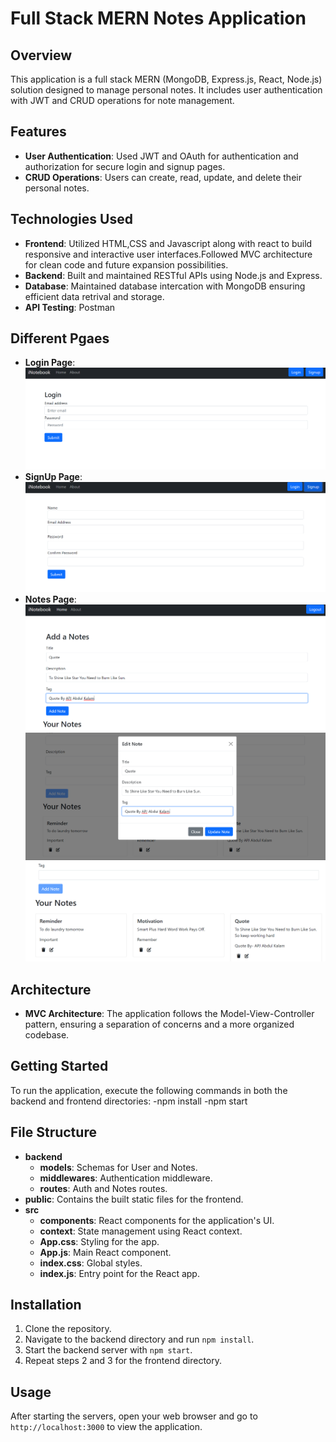 # Full Stack MERN Notes Application

## Overview
This application is a full stack MERN (MongoDB, Express.js, React, Node.js) solution designed to manage personal notes. It includes user authentication with JWT and CRUD operations for note management.

## Features
- **User Authentication**: Used JWT and OAuth for authentication and authorization for secure login and signup pages.
- **CRUD Operations**: Users can create, read, update, and delete their personal notes.

## Technologies Used
- **Frontend**: Utilized HTML,CSS and Javascript along with react to build responsive and interactive user interfaces.Followed MVC architecture for clean code and future expansion possibilities.
- **Backend**: Built and maintained RESTful APIs using Node.js and Express.
- **Database**: Maintained database intercation with MongoDB ensuring efficient data retrival and storage.
- **API Testing**: Postman

## Different Pgaes
- **Login Page**:
![Alt text](image.png)
- **SignUp Page**:
![Alt text](image-1.png)
- **Notes Page**:
![Alt text](image-2.png)
![Alt text](image-3.png)
![Alt text](image-4.png)
## Architecture
- **MVC Architecture**: The application follows the Model-View-Controller pattern, ensuring a separation of concerns and a more organized codebase.

## Getting Started
To run the application, execute the following commands in both the backend and frontend directories:
-npm install 
-npm start

## File Structure
- **backend**
  - **models**: Schemas for User and Notes.
  - **middlewares**: Authentication middleware.
  - **routes**: Auth and Notes routes.
- **public**: Contains the built static files for the frontend.
- **src**
  - **components**: React components for the application's UI.
  - **context**: State management using React context.
  - **App.css**: Styling for the app.
  - **App.js**: Main React component.
  - **index.css**: Global styles.
  - **index.js**: Entry point for the React app.

## Installation
1. Clone the repository.
2. Navigate to the backend directory and run `npm install`.
3. Start the backend server with `npm start`.
4. Repeat steps 2 and 3 for the frontend directory.

## Usage
After starting the servers, open your web browser and go to `http://localhost:3000` to view the application.


